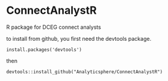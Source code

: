 # ConnectAnalystR
R package for DCEG connect analysts

to install from github, you first need the devtools package.
```
install.packages('devtools')
```
then 
```
devtools::install_github("Analyticsphere/ConnectAnalystR")

```
